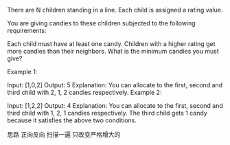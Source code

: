 There are N children standing in a line. Each child is assigned a rating value.

You are giving candies to these children subjected to the following requirements:

Each child must have at least one candy.
Children with a higher rating get more candies than their neighbors.
What is the minimum candies you must give?

Example 1:

Input: [1,0,2]
Output: 5
Explanation: You can allocate to the first, second and third child with 2, 1, 2 candies respectively.
Example 2:

Input: [1,2,2]
Output: 4
Explanation: You can allocate to the first, second and third child with 1, 2, 1 candies respectively.
             The third child gets 1 candy because it satisfies the above two conditions.



思路
正向反向 扫描一遍 只改变严格增大的